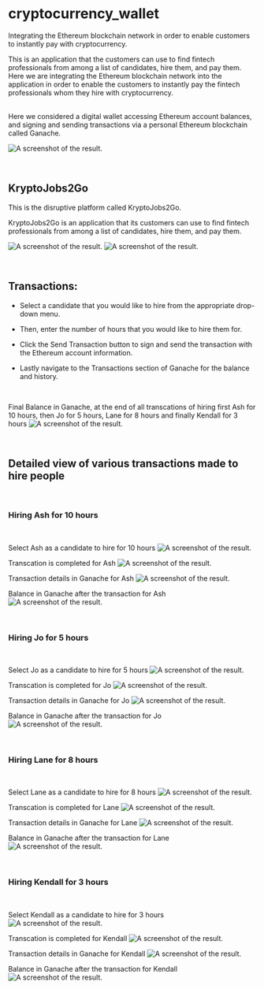 # cryptocurrency_wallet
Integrating the Ethereum blockchain network in order to enable customers to instantly pay with cryptocurrency.

This is an application that the customers can use to find fintech professionals from among a list of candidates, hire them, and pay them. Here we are integrating the Ethereum blockchain network into the application in order to enable the customers to instantly pay the fintech professionals whom they hire with cryptocurrency.

<br>
Here we considered a digital wallet accessing Ethereum account balances, and signing and sending transactions via a personal Ethereum blockchain called Ganache.

![A screenshot of the result.](Images/GanacheBalance_Initial.png)


<br>


## KryptoJobs2Go

This is the disruptive platform called KryptoJobs2Go. 

KryptoJobs2Go is an application that its customers can use to find fintech professionals from among a list of candidates, hire them, and pay them.

![A screenshot of the result.](Images/Webpage_01.png)
![A screenshot of the result.](Images/Webpage_02.png)

<br>

## Transactions:

* Select a candidate that you would like to hire from the appropriate drop-down menu.

* Then, enter the number of hours that you would like to hire them for. 

* Click the Send Transaction button to sign and send the transaction with the Ethereum account information.

* Lastly navigate to the Transactions section of Ganache for the balance and history.

<br>

Final Balance in Ganache, at the end of all transcations of hiring first Ash for 10 hours, then Jo for 5 hours, Lane for 8 hours and finally Kendall for 3 hours
![A screenshot of the result.](Images/GanacheBalance_End.png)

<br>

## Detailed view of various transactions made to hire people
<br>

### Hiring Ash for 10 hours
<br>

Select Ash as a candidate to hire for 10 hours
![A screenshot of the result.](Images/Transaction_Start_Ash.png)

Transcation is completed for Ash
![A screenshot of the result.](Images/Transaction_Complete_Ash.png)

Transaction details in Ganache for Ash
![A screenshot of the result.](Images/Transaction_Details_Ash.png)

Balance in Ganache after the transaction for Ash
![A screenshot of the result.](Images/GanacheBalance_After_Ash.png)


<br>

### Hiring Jo for 5 hours
<br>

Select Jo as a candidate to hire for 5 hours
![A screenshot of the result.](Images/Transaction_Start_Jo.png)

Transcation is completed for Jo
![A screenshot of the result.](Images/Transaction_Complete_Jo.png)

Transaction details in Ganache for Jo
![A screenshot of the result.](Images/Transaction_Details_Jo.png)

Balance in Ganache after the transaction for Jo
![A screenshot of the result.](Images/GanacheBalance_After_Jo.png)

<br>

### Hiring Lane for 8 hours
<br>

Select Lane as a candidate to hire for 8 hours
![A screenshot of the result.](Images/Transaction_Start_Lane.png)

Transcation is completed for Lane
![A screenshot of the result.](Images/Transaction_Complete_Lane.png)

Transaction details in Ganache for Lane
![A screenshot of the result.](Images/Transaction_Details_Lane.png)

Balance in Ganache after the transaction for Lane
![A screenshot of the result.](Images/GanacheBalance_After_Lane.png)

<br>

### Hiring Kendall for 3 hours
<br>

Select Kendall as a candidate to hire for 3 hours
![A screenshot of the result.](Images/Transaction_Start_Kendall.png)

Transcation is completed for Kendall
![A screenshot of the result.](Images/Transaction_Complete_Kendall.png)

Transaction details in Ganache for Kendall
![A screenshot of the result.](Images/Transaction_Details_Kendall.png)

Balance in Ganache after the transaction for Kendall
![A screenshot of the result.](Images/GanacheBalance_After_Kendall.png)
